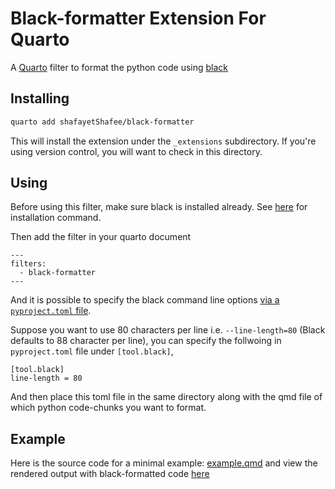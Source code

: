 # Black-formatter Extension For Quarto

A [Quarto](https://quarto.org/) filter to format the python code using [black](https://black.readthedocs.io/en/stable/index.html)

## Installing

```bash
quarto add shafayetShafee/black-formatter
```

This will install the extension under the `_extensions` subdirectory.
If you're using version control, you will want to check in this directory.

## Using

Before using this filter, make sure black is installed already. See [here](https://github.com/psf/black#installation) for installation command.

Then add the filter in your quarto document

```
---
filters:
  - black-formatter
---
```

And it is possible to specify the black command line options [via a `pyproject.toml` file](https://black.readthedocs.io/en/stable/usage_and_configuration/the_basics.html#configuration-via-a-file).

Suppose you want to use 80 characters per line i.e. `--line-length=80` (Black defaults to 88 character per line), you can specify the follwoing in `pyproject.toml` file under `[tool.black]`,

```
[tool.black]
line-length = 80
```

And then place this toml file in the same directory along with the qmd file of which python code-chunks you want to format.

## Example

Here is the source code for a minimal example: [example.qmd](example.qmd) and view the rendered output with black-formatted code [here](https://shafayetshafee.github.io/black-formatter/example.html)


